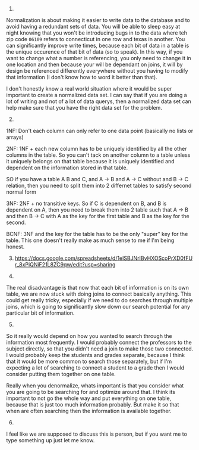 1)

Normalization is about making it easier to write data to the database and to avoid having a redundant sets of data. You will be able to sleep easy at night knowing that you won't be introducing bugs in to the data where teh zip code `06109` refers to connecticut in one row and texas in another. You can significantly improve write times, because each bit of data in a table is the unique occurence of that bit of data (so to speak). In this way, if you want to change what a number is referencing, you only need to change it in one location and then because your will be dependant on joins, it will by design be referenced differently everywhere without you having to modify that information (I don't know how to word it better than that).

I don't honestly know a real world situation where it would be super important to create a normalized data set. I can say that if you are doing a lot of writing and not of a lot of data querys, then a normalized data set can help make sure that you have the right data set for the problem.

2)

1NF: Don't each column can only refer to one data point (basically no lists or arrays)

2NF: 1NF + each new column has to be uniquely identified by all the other columns in the table. So you can't tack on another column to a table unless it uniquely belongs on that table because it is uniquely identified and dependent on the information stored in that table.

SO if you have a table A B and C, and A -> B and A -> C without and B -> C relation, then you need to split them into 2 differnet tables to satisfy second normal form

3NF: 2NF + no transitive keys. So if C is dependent on B, and B is dependent on A, then you need to break them into 2 table such that A -> B and then B -> C with A as the key for the first table and B as the key for the second.

BCNF: 3NF and the key for the table has to be the only "super" key for the table. This one doesn't really make as much sense to me if I'm being honest.

3) https://docs.google.com/spreadsheets/d/1elSBJNrIBvHXOScoPrXD0fFUr_8xPiQNiF21L8ZC9qw/edit?usp=sharing

4)

The real disadvantage is that now that each bit of information is on its own table, we are now stuck with doing joins to connect basically anything. This could get really tricky, especially if we need to do searches through multiple joins, which is going to significantly slow down our search potential for any particular bit of information.

5)

So it really would depend on how you wanted to search through the information most frequently. I would probably connect the professors to the subject directly, so that you didn't need a join to make those two connected. I would probably keep the students and grades separate, because I think that it would be more common to search those separately, but if I'm expecting a lot of searching to connect a student to a grade then I would consider putting them together on one table.

Really when you denormalize, whats important is that you consider what you are going to be searching for and optimize around that. I think its important to not go the whole way and put everything on one table, because that is just too much information probably. But make it so that when are often searching then the information is available together.

6)

I feel like we are supposed to discuss this is person, but if you want me to type something up just let me know.




